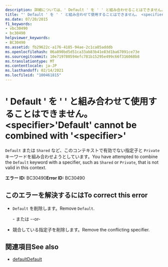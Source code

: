 ```yaml
---
description: 詳細については、' Default ' を ' ' と組み合わせることはできません。 <specifier>
title: "' Default ' を ' ' と組み合わせて使用することはできません。 <specifier>"
ms.date: 07/20/2015
f1_keywords:
- vbc30490
- bc30490
helpviewer_keywords:
- BC30490
ms.assetid: fb29622c-a176-4185-94ae-2c1ca85adddb
ms.openlocfilehash: 06a890bd5d51ca33ab83b41e83d1ba67091ce73e
ms.sourcegitcommit: 10e719780594efc781b15295e499c66f316068b8
ms.translationtype: MT
ms.contentlocale: ja-JP
ms.lasthandoff: 02/14/2021
ms.locfileid: "100461815"
---
```

# <a name="default-cannot-be-combined-with-specifier"></a><span data-ttu-id="a390b-103">' Default ' を ' ' と組み合わせて使用することはできません。 \<specifier></span><span class="sxs-lookup"><span data-stu-id="a390b-103">'Default' cannot be combined with '\<specifier>'</span></span>

<span data-ttu-id="a390b-104">`Default` または `Shared` など、このコンテキストで有効でない指定子と `Private`キーワードを組み合わせようとしています。</span><span class="sxs-lookup"><span data-stu-id="a390b-104">You have attempted to combine the `Default` keyword with a specifier, such as `Shared` or `Private`, that is not valid in this context.</span></span>  
  
 <span data-ttu-id="a390b-105">**エラー ID:** BC30490</span><span class="sxs-lookup"><span data-stu-id="a390b-105">**Error ID:** BC30490</span></span>  
  
## <a name="to-correct-this-error"></a><span data-ttu-id="a390b-106">このエラーを解決するには</span><span class="sxs-lookup"><span data-stu-id="a390b-106">To correct this error</span></span>  
  
- <span data-ttu-id="a390b-107">`Default` を削除します。</span><span class="sxs-lookup"><span data-stu-id="a390b-107">Remove `Default`.</span></span>  
  
     <span data-ttu-id="a390b-108">- または -</span><span class="sxs-lookup"><span data-stu-id="a390b-108">-or-</span></span>  
  
- <span data-ttu-id="a390b-109">競合している指定子を削除します。</span><span class="sxs-lookup"><span data-stu-id="a390b-109">Remove the conflicting specifier.</span></span>  
  
## <a name="see-also"></a><span data-ttu-id="a390b-110">関連項目</span><span class="sxs-lookup"><span data-stu-id="a390b-110">See also</span></span>

- [<span data-ttu-id="a390b-111">default</span><span class="sxs-lookup"><span data-stu-id="a390b-111">Default</span></span>](../language-reference/modifiers/default.md)
